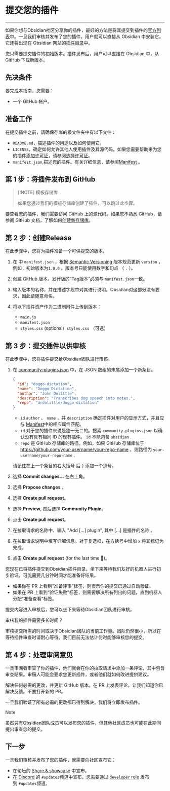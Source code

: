 <!--
 * @Author: Raistlind johnd0712@gmail.com
 * @Date: 2024-01-18 10:18:00
 * @LastEditors: Raistlind
 * @LastEditTime: 2024-01-18 10:18:00
 * @Description: 
-->

# 提交您的插件
---

如果你想与Obsidian社区分享你的插件，最好的方法是将其提交到插件的[官方列表](https://github.com/obsidianmd/obsidian-releases/blob/master/community-plugins.json)中。一旦我们审核并发布了您的插件，用户就可以直接从 Obsidian 中安装它。它还将出现在 Obsidian 网站的[插件目录](https://obsidian.md/plugins)中。

您只需要提交插件的初始版本。插件发布后，用户可以直接在 Obsidian 中，从 GitHub 下载新版本。

## 先决条件

要完成本指南，您需要：

- 一个 GitHub 帐户。

## 准备工作

在提交插件之前，请确保存库的根文件夹中有以下文件：

- `README.md`，描述插件的用途以及如何使用它。
- `LICENSE`，确定如何允许其他人使用插件及其源代码。如果您需要帮助来为您的插件[添加许可证](https://docs.github.com/en/communities/setting-up-your-project-for-healthy-contributions/adding-a-license-to-a-repository)，请参阅[选择许可证](https://choosealicense.com/)。
- `manifest.json`,描述您的插件。有关详细信息，请参阅[Manifest](https://docs.obsidian.md/Reference/Manifest) 。

## 第 1 步：将插件发布到 GitHub


> [!NOTE] 模板存储库
> 
> 如果您通过我们的模板存储库创建了插件，可以跳过此步骤。

要查看您的插件，我们需要访问 GitHub 上的源代码。如果您不熟悉 GitHub，请参阅 GitHub 文档，了解如何[创建新存储库](https://docs.github.com/en/repositories/creating-and-managing-repositories/creating-a-new-repository)。

## 第 2 步：创建Release

在此步骤中，您将为插件准备一个可供提交的版本。

1. 在 中 `manifest.json` ，根据 [Semantic Versioning](https://semver.org/) 版本规范更新 `version` ，例如：初始版本为`1.0.0` 。版本号只能使用数字和句点 （ `.` ）。
    
2. [创建 GitHub 版本](https://docs.github.com/en/repositories/releasing-projects-on-github/managing-releases-in-a-repository#creating-a-release)。发行版的“Tag版本”必须与 `manifest.json`一致。
    
3. 输入版本的名称，并在描述字段中对其进行说明。Obsidian对这部分没有要求，因此请随意命名。
    
4. 将以下插件资产作为二进制附件上传到版本：
    
    - `main.js`
    - `manifest.json`
    - `styles.css` (optional)  `styles.css` （可选）

## 第 3 步：提交插件以供审核

在此步骤中，您将插件提交给Obsidian团队进行审核。

1. 在 [community-plugins.json](https://github.com/obsidianmd/obsidian-releases/edit/master/community-plugins.json) 中，在 JSON 数组的末尾添加一个新条目。
    
    ```json
    {
      "id": "doggo-dictation",
      "name": "Doggo Dictation",
      "author": "John Dolittle",
      "description": "Transcribes dog speech into notes.",
      "repo": "drdolittle/doggo-dictation"
    }
    ```
    
    - `id` `author` 、 `name` ，并 `description` 确定插件对用户的显示方式，并且应与 [Manifest](https://docs.obsidian.md/Reference/Manifest)中的相应属性匹配。
    - `id` 对于您的插件来说是独一无二的。搜索 `community-plugins.json` 以确认没有具有相同 ID 的现有插件。 `id` 不能包含 `obsidian` .
    - `repo` 是 GitHub 存储库的路径。例如，如果 GitHub 存储库位于 https://github.com/your-username/your-repo-name ，则路径为 `your-username/your-repo-name` .
    
    请记住在上一个条目的右大括号 后 `}` 添加一个逗号。
    
2. 选择 **Commit changes...** 在右上角。
    
3. 选择 **Propose changes** 。
    
4. 选择 **Create pull request**。
    
5. 选择 **Preview**, 然后选择 **Community Plugin**。
    
6. 点击 **Create pull request**。
    
7. 在拉取请求的名称中，输入 "Add [...] plugin", 其中 [...] 是插件的名称 。
    
8. 在拉取请求说明中填写详细信息。对于复选框，在方括号中增加 `x` 将其标记为完成。
    
9. 点击 **Create pull request** (for the last time 🤞)。
    

您现在已将插件提交到Obsidian插件目录。坐下来等待我们友好的机器人进行初步验证。可能需要几分钟时间才能准备好结果。

- 如果你在 PR 上看到“准备评审”标签，则表示你的提交已通过自动验证。
- 如果在 PR 上看到“验证失败”标签，则需要解决所有列出的问题，直到机器人分配“准备查看”标签。

提交内容进入审核后，您可以坐下来等待Obsidian团队进行审核。

审核我的插件需要多长时间？

审核提交所需的时间取决于Obsidian团队的当前工作量。团队仍然很小，所以在等待插件审查时请耐心等待。我们目前无法估计何时能够审核您的提交。

## 第 4 步：处理审阅意见

一旦审阅者审查了你的插件，他们就会在你的拉取请求中添加一条评论，其中包含审查结果。审稿人可能会要求您更新插件，或者他们就如何改进提供建议。

解决任何必需的更改，并更新 GitHub 版本。在 PR 上发表评论，让我们知道你已解决反馈。不要打开新的 PR。

一旦我们验证了所有必需的更改都已得到解决，我们将立即发布插件。


> [!NOTE] 
> 虽然只有Obsidian团队成员可以发布您的插件，但其他社区成员也可能在此期间提出审查您的提交。

## 下一步

一旦我们审核并发布了您的插件，就需要向社区宣布它：

- 在论坛的 [Share & showcase](https://forum.obsidian.md/c/share-showcase/9) 中宣布。
- 在 [Discord](https://discord.gg/veuWUTm) 的 `#updates`频道中宣布。您需要通过 [`developer` role](https://discord.com/channels/686053708261228577/702717892533157999/830492034807758859) 发布到 `#updates`频道。
